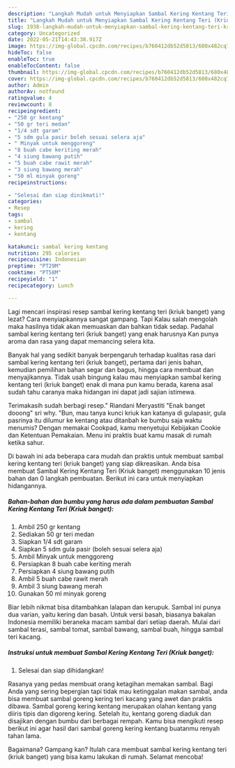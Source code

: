 ```yaml
---
description: "Langkah Mudah untuk Menyiapkan Sambal Kering Kentang Teri (Kriuk banget) yang Bikin Ngiler, Buat Buka Puasa Lezat"
title: "Langkah Mudah untuk Menyiapkan Sambal Kering Kentang Teri (Kriuk banget) yang Bikin Ngiler, Buat Buka Puasa Lezat"
slug: 1938-langkah-mudah-untuk-menyiapkan-sambal-kering-kentang-teri-kriuk-banget-yang-bikin-ngiler-buat-buka-puasa-lezat
category: Uncategorized
date: 2022-05-21T14:43:38.917Z
image: https://img-global.cpcdn.com/recipes/b760412db52d5813/680x482cq70/sambal-kering-kentang-teri-kriuk-banget-foto-resep-utama.jpg
hideToc: false
enableToc: true
enableTocContent: false
thumbnail: https://img-global.cpcdn.com/recipes/b760412db52d5813/680x482cq70/sambal-kering-kentang-teri-kriuk-banget-foto-resep-utama.jpg
cover: https://img-global.cpcdn.com/recipes/b760412db52d5813/680x482cq70/sambal-kering-kentang-teri-kriuk-banget-foto-resep-utama.jpg
author: Admin
authorAv: notfound
ratingvalue: 4
reviewcount: 8
recipeingredient:
- "250 gr kentang"
- "50 gr teri medan"
- "1/4 sdt garam"
- "5 sdm gula pasir boleh sesuai selera aja"
- " Minyak untuk menggoreng"
- "8 buah cabe keriting merah"
- "4 siung bawang putih"
- "5 buah cabe rawit merah"
- "3 siung bawang merah"
- "50 ml minyak goreng"
recipeinstructions:

- "Selesai dan siap dinikmati!"
categories:
- Resep
tags:
- sambal
- kering
- kentang

katakunci: sambal kering kentang 
nutrition: 295 calories
recipecuisine: Indonesian
preptime: "PT29M"
cooktime: "PT58M"
recipeyield: "1"
recipecategory: Lunch

---
```



Lagi mencari inspirasi resep sambal kering kentang teri (kriuk banget) yang lezat? Cara menyiapkannya sangat gampang. Tapi Kalau salah mengolah maka hasilnya tidak akan memuaskan dan bahkan tidak sedap. Padahal sambal kering kentang teri (kriuk banget) yang enak harusnya Kan punya aroma dan rasa yang dapat memancing selera kita.


Banyak hal yang sedikit banyak berpengaruh terhadap kualitas rasa dari sambal kering kentang teri (kriuk banget), pertama dari jenis bahan, kemudian pemilihan bahan segar dan bagus, hingga cara membuat dan menyajikannya. Tidak usah bingung kalau mau menyiapkan sambal kering kentang teri (kriuk banget) enak di mana pun kamu berada, karena asal sudah tahu caranya maka hidangan ini dapat jadi sajian istimewa.

Terimakasih sudah berbagi resep.&#34; Riandani Meryastiti &#34;Enak banget dooong&#34; sri why. &#34;Bun, mau tanya kunci kriuk kan katanya di gulapasir, gula pasrinya itu dilumur ke kentang atau ditanbah ke bumbu saja waktu menumis? Dengan memakai Cookpad, kamu menyetujui Kebijakan Cookie dan Ketentuan Pemakaian. Menu ini praktis buat kamu masak di rumah ketika sahur.


Di bawah ini ada beberapa cara mudah dan praktis untuk membuat sambal kering kentang teri (kriuk banget) yang siap dikreasikan. Anda bisa membuat Sambal Kering Kentang Teri (Kriuk banget) menggunakan 10 jenis bahan dan 0 langkah pembuatan. Berikut ini cara untuk menyiapkan hidangannya.

<!--inarticleads1-->

##### Bahan-bahan dan bumbu yang harus ada dalam pembuatan Sambal Kering Kentang Teri (Kriuk banget):

1. Ambil 250 gr kentang
1. Sediakan 50 gr teri medan
1. Siapkan 1/4 sdt garam
1. Siapkan 5 sdm gula pasir (boleh sesuai selera aja)
1. Ambil  Minyak untuk menggoreng
1. Persiapkan 8 buah cabe keriting merah
1. Persiapkan 4 siung bawang putih
1. Ambil 5 buah cabe rawit merah
1. Ambil 3 siung bawang merah
1. Gunakan 50 ml minyak goreng


Biar lebih nikmat bisa ditambahkan lalapan dan kerupuk. Sambal ini punya dua varian, yaitu kering dan basah. Untuk versi basah, biasanya bakalan Indonesia memiliki beraneka macam sambal dari setiap daerah. Mulai dari sambal terasi, sambal tomat, sambal bawang, sambal buah, hingga sambal teri kacang. 

<!--inarticleads2-->

##### Instruksi untuk membuat Sambal Kering Kentang Teri (Kriuk banget):


1. Selesai dan siap dihidangkan!

Rasanya yang pedas membuat orang ketagihan memakan sambal. Bagi Anda yang sering bepergian tapi tidak mau ketinggalan makan sambal, anda bisa membuat sambal goreng kering teri kacang yang awet dan praktis dibawa. Sambal goreng kering kentang merupakan olahan kentang yang diiris tipis dan digoreng kering. Setelah itu, kentang goreng diaduk dan disajikan dengan bumbu dari berbagai rempah. Kamu bisa mengikuti resep berikut ini agar hasil dari sambal goreng kering kentang buatanmu renyah tahan lama. 

Bagaimana? Gampang kan? Itulah cara membuat sambal kering kentang teri (kriuk banget) yang bisa kamu lakukan di rumah. Selamat mencoba!
